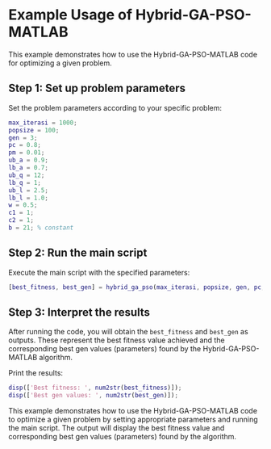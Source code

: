 # Example Usage of Hybrid-GA-PSO-MATLAB

This example demonstrates how to use the Hybrid-GA-PSO-MATLAB code for optimizing a given problem.

## Step 1: Set up problem parameters

Set the problem parameters according to your specific problem:

```matlab
max_iterasi = 1000;
popsize = 100;
gen = 3;
pc = 0.8;
pm = 0.01;
ub_a = 0.9;
lb_a = 0.7;
ub_q = 12;
lb_q = 1;
ub_l = 2.5;
lb_l = 1.0;
w = 0.5;
c1 = 1;
c2 = 1;
b = 21; % constant
```

## Step 2: Run the main script

Execute the main script with the specified parameters:

```matlab
[best_fitness, best_gen] = hybrid_ga_pso(max_iterasi, popsize, gen, pc, pm, lb_a, ub_a, lb_q, ub_q, lb_l, ub_l, w, c1, c2, b);
```

## Step 3: Interpret the results

After running the code, you will obtain the `best_fitness` and `best_gen` as outputs. These represent the best fitness value achieved and the corresponding best gen values (parameters) found by the Hybrid-GA-PSO-MATLAB algorithm.

Print the results:

```matlab
disp(['Best fitness: ', num2str(best_fitness)]);
disp(['Best gen values: ', num2str(best_gen)]);
```

This example demonstrates how to use the Hybrid-GA-PSO-MATLAB code to optimize a given problem by setting appropriate parameters and running the main script. The output will display the best fitness value and corresponding best gen values (parameters) found by the algorithm.
